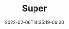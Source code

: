---
title: "Super"
date: 2022-02-06T14:35:19-06:00
draft: false
menu:
  youth:
    identifier: super
    name: Super (U10)
    parent: leagues
    url: /youth/leagues/super/
    weight: 120
---